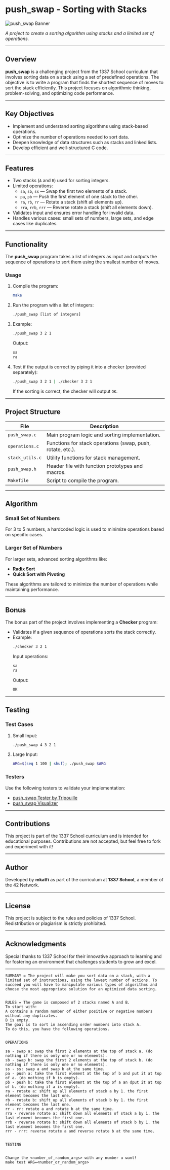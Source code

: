 
# push_swap - Sorting with Stacks  

![push_swap Banner](https://github.com/user-attachments/assets/8ccaa514-7c6f-46fe-bb5b-fe5357d30aa8)

*A project to create a sorting algorithm using stacks and a limited set of operations.*  

---

## Overview  

**push_swap** is a challenging project from the 1337 School curriculum that involves sorting data on a stack using a set of predefined operations. The objective is to write a program that finds the shortest sequence of moves to sort the stack efficiently. This project focuses on algorithmic thinking, problem-solving, and optimizing code performance.  

---

## Key Objectives  

- Implement and understand sorting algorithms using stack-based operations.  
- Optimize the number of operations needed to sort data.  
- Deepen knowledge of data structures such as stacks and linked lists.  
- Develop efficient and well-structured C code.  

---

## Features  

- Two stacks (`A` and `B`) used for sorting integers.  
- Limited operations:  
  - `sa`, `sb`, `ss` — Swap the first two elements of a stack.  
  - `pa`, `pb` — Push the first element of one stack to the other.  
  - `ra`, `rb`, `rr` — Rotate a stack (shift all elements up).  
  - `rra`, `rrb`, `rrr` — Reverse rotate a stack (shift all elements down).  
- Validates input and ensures error handling for invalid data.  
- Handles various cases: small sets of numbers, large sets, and edge cases like duplicates.  

---

## Functionality  

The **push_swap** program takes a list of integers as input and outputs the sequence of operations to sort them using the smallest number of moves.  

### Usage  

1. Compile the program:  
   ```bash  
   make  
   ```  

2. Run the program with a list of integers:  
   ```bash  
   ./push_swap [list of integers]  
   ```  

3. Example:  
   ```bash  
   ./push_swap 3 2 1  
   ```  
   Output:  
   ```bash  
   sa  
   ra  
   ```  

4. Test if the output is correct by piping it into a checker (provided separately):  
   ```bash  
   ./push_swap 3 2 1 | ./checker 3 2 1  
   ```  
   If the sorting is correct, the checker will output `OK`.  

---

## Project Structure  

| File                 | Description                                      |  
|----------------------|--------------------------------------------------|  
| `push_swap.c`        | Main program logic and sorting implementation.   |  
| `operations.c`       | Functions for stack operations (swap, push, rotate, etc.). |  
| `stack_utils.c`      | Utility functions for stack management.          |  
| `push_swap.h`        | Header file with function prototypes and macros. |  
| `Makefile`           | Script to compile the program.                   |  

---

## Algorithm  

### Small Set of Numbers  

For 3 to 5 numbers, a hardcoded logic is used to minimize operations based on specific cases.  

### Larger Set of Numbers  

For larger sets, advanced sorting algorithms like:  
- **Radix Sort**  
- **Quick Sort with Pivoting**  

These algorithms are tailored to minimize the number of operations while maintaining performance.  

---

## Bonus  

The bonus part of the project involves implementing a **Checker** program:  
- Validates if a given sequence of operations sorts the stack correctly.  
- Example:  
  ```bash  
  ./checker 3 2 1  
  ```  
  Input operations:  
  ```bash  
  sa  
  ra  
  ```  
  Output:  
  ```bash  
  OK  
  ```  

---

## Testing  

### Test Cases  

1. Small Input:  
   ```bash  
   ./push_swap 4 3 2 1  
   ```  

2. Large Input:  
   ```bash  
   ARG=$(seq 1 100 | shuf); ./push_swap $ARG  
   ```  

### Testers  

Use the following testers to validate your implementation:  
- [push_swap Tester by Tripouille](https://github.com/Tripouille/push_swap_tester)  
- [push_swap Visualizer](https://github.com/o-reo/push_swap_visualizer)  

---

## Contributions  

This project is part of the 1337 School curriculum and is intended for educational purposes. Contributions are not accepted, but feel free to fork and experiment with it!  

---

## Author  

Developed by **mkatfi** as part of the curriculum at **1337 School**, a member of the 42 Network.  

---

## License  

This project is subject to the rules and policies of 1337 School. Redistribution or plagiarism is strictly prohibited.  

---

## Acknowledgments  

Special thanks to 1337 School for their innovative approach to learning and for fostering an environment that challenges students to grow and excel.  

---
```
SUMMARY = The project will make you sort data on a stack, with a limited set of instructions, using the lowest number of actions. To succeed you will have to manipulate various types of algorithms and choose the most appropriate solution for an optimized data sorting.


RULES = The game is composed of 2 stacks named A and B.
To start with:
A contains a random number of either positive or negative numbers without any duplicates.
B is empty.
The goal is to sort in ascending order numbers into stack A.
To do this, you have the following operations.


OPERATIONS

sa - swap a: swap the first 2 elements at the top of stack a. (do nothing if there is only one or no elements).
sb - swap b: swap the first 2 elements at the top of stack b. (do nothing if there is only one or no elements).
ss - ss: swap a and swap b at the same time.
pa - push a: take the first element at the top of b and put it at top of a. (do nothing if b is empty).
pb - push b: take the first element at the top of a an dput it at top of b. (do nothing if a is empty).
ra - rotate a: shift up all elements of stack a by 1. the first element becomes the last one.
rb - rotate b: shift up all elements of stack b by 1. the first element becomes the last one.
rr - rr: rotate a and rotate b at the same time.
rra - reverse rotate a: shift down all elements of stack a by 1. the last element becomes the first one.
rrb - reverse rotate b: shift down all elements of stack b by 1. the last element beoomes the first one.
rrr - rrr: reverse rotate a and reverse rotate b at the same time.


TESTING


Change the <number_of_random_args> with any number u want!
make test ARG=<number_or_random_args>
